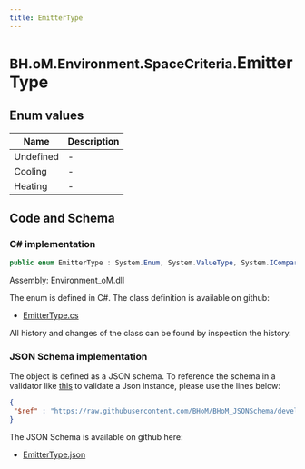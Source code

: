 ```yaml
---
title: EmitterType
---
```


# <small>BH.oM.Environment.SpaceCriteria.</small>**EmitterType**



## Enum values

| Name            | Description                                                    |
|-----------------|----------------------------------------------------------------|
| Undefined |  -  |
| Cooling |  -  |
| Heating |  -  |


## Code and Schema

### C# implementation

``` C# title="C#"
public enum EmitterType : System.Enum, System.ValueType, System.IComparable, System.ISpanFormattable, System.IFormattable, System.IConvertible
```

Assembly: Environment_oM.dll

The enum is defined in C#. The class definition is available on github:

- [EmitterType.cs](https://github.com/BHoM/BHoM/blob/develop/Environment_oM/SpaceCriteria\Enums\EmitterType.cs)

All history and changes of the class can be found by inspection the history.
### JSON Schema implementation

The object is defined as a JSON schema. To reference the schema in a validator like [this](https://www.jsonschemavalidator.net/) to validate a Json instance, please use the lines below:

``` json title="JSON Schema"
{
 "$ref" : "https://raw.githubusercontent.com/BHoM/BHoM_JSONSchema/develop/Environment_oM/SpaceCriteria/EmitterType.json"
}
```

The JSON Schema is available on github here:

- [EmitterType.json](https://github.com/BHoM/BHoM_JSONSchema/blob/develop/Environment_oM/SpaceCriteria/EmitterType.json)
